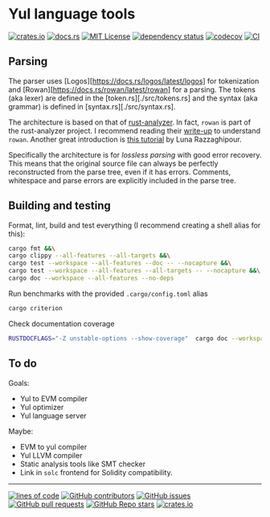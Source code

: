 # Yul language tools

[![crates.io](https://buildstats.info/crate/yul)](https://crates.io/crates/yul)
[![docs.rs](https://img.shields.io/docsrs/yul)](https://docs.rs/yul)
[![MIT License](https://img.shields.io/github/license/recmo/yul)](https://github.com/recmo/yul/blob/main/mit-license.md)
[![dependency status](https://deps.rs/repo/github/recmo/yul/status.svg)](https://deps.rs/repo/github/recmo/yul)
[![codecov](https://codecov.io/gh/recmo/yul/branch/main/graph/badge.svg?token=WBPZ9U4TTO)](https://codecov.io/gh/recmo/yul)
[![CI](https://github.com/recmo/yul/actions/workflows/ci.yml/badge.svg)](https://github.com/recmo/yul/actions/workflows/ci.yml)


## Parsing

The parser uses [Logos][https://docs.rs/logos/latest/logos] for tokenization and [Rowan][https://docs.rs/rowan/latest/rowan] for a parsing. The tokens (aka lexer) are defined in the [token.rs][./src/tokens.rs] and the syntax (aka grammar) is defined in [syntax.rs][./src/syntax.rs].

The architecture is based on that of [rust-analyzer]. In fact, `rowan` is part of the rust-analyzer project. I recommend reading their [write-up][ra-writeup] to understand `rowan`. Another great introduction is [this tutorial][rowan-tut] by Luna Razzaghipour.

Specifically the architecture is for *lossless parsing* with good error recovery. This means that
the original source file can always be perfectly reconstructed from the parse tree, even if it has errors. Comments, whitespace and parse errors are explicitly included in the parse tree.

[yul-spec]: https://docs.soliditylang.org/en/v0.8.14/yul.html#specification-of-yul
[rust-analyzer]: https://rust-analyzer.github.io/
[ra-writeup]: https://github.com/rust-analyzer/rust-analyzer/blob/master/docs/dev/syntax.md
[rowan-tut]: https://arzg.github.io/lang/10/


## Building and testing

Format, lint, build and test everything (I recommend creating a shell alias for this):

```sh
cargo fmt &&\
cargo clippy --all-features --all-targets &&\
cargo test --workspace --all-features --doc -- --nocapture &&\
cargo test --workspace --all-features --all-targets -- --nocapture &&\
cargo doc --workspace --all-features --no-deps
```

Run benchmarks with the provided `.cargo/config.toml` alias

```sh
cargo criterion
```

Check documentation coverage

```sh
RUSTDOCFLAGS="-Z unstable-options --show-coverage"  cargo doc --workspace --all-features --no-deps
```

## To do

Goals:

* Yul to EVM compiler
* Yul optimizer
* Yul language server

Maybe:

* EVM to yul compiler
* Yul LLVM compiler
* Static analysis tools like SMT checker
* Link in `solc` frontend for Solidity compatibility.

---

[![lines of code](https://img.shields.io/tokei/lines/github/recmo/yul)](https://github.com/recmo/yul)
[![GitHub contributors](https://img.shields.io/github/contributors/recmo/yul)](https://github.com/recmo/yul/graphs/contributors)
[![GitHub issues](https://img.shields.io/github/issues/recmo/yul)](https://github.com/recmo/yul/issues)
[![GitHub pull requests](https://img.shields.io/github/issues-pr/recmo/yul?label=PRs)](https://github.com/recmo/yul/pulls)
[![GitHub Repo stars](https://img.shields.io/github/stars/recmo/yul)](https://star-history.com/#recmo/yul&Date)
[![crates.io](https://img.shields.io/crates/d/yul)](https://crates.io/crates/yul)
